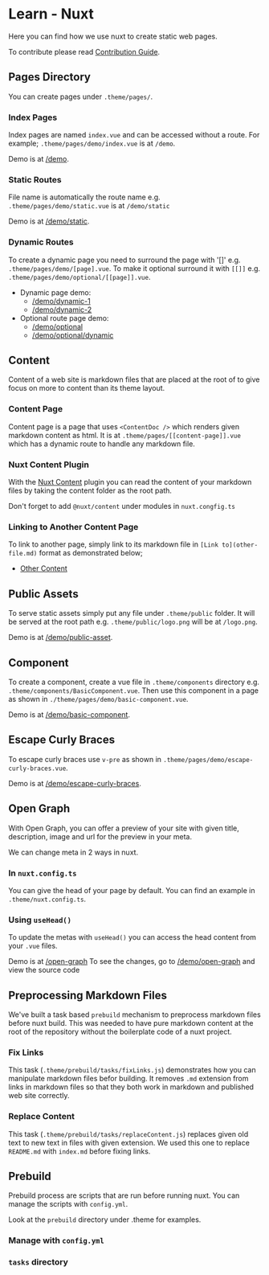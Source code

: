 # Learn - Nuxt

Here you can find how we use nuxt to create static web pages.

To contribute please read [Contribution Guide](./contribution-guide.md).

## Pages Directory

You can create pages under `.theme/pages/`.

### Index Pages

Index pages are named `index.vue` and can be accessed without a route. For
example; `.theme/pages/demo/index.vue` is at `/demo`.

Demo is at [/demo](/demo).

### Static Routes

File name is automatically the route name e.g. `.theme/pages/demo/static.vue`
is at `/demo/static`

Demo is at [/demo/static](/demo/static).

### Dynamic Routes

To create a dynamic page you need to surround the page with '[]' e.g.
`.theme/pages/demo/[page].vue`. To make it optional surround it with `[[]]`
e.g. `.theme/pages/demo/optional/[[page]].vue`.

- Dynamic page demo:
  - [/demo/dynamic-1](/demo/dynamic-1)
  - [/demo/dynamic-2](/demo/dynamic-2)
- Optional route page demo:
  - [/demo/optional](/demo/optional)
  - [/demo/optional/dynamic](/demo/optional/dynamic)

## Content

Content of a web site is markdown files that are placed at the root of to give
focus on more to content than its theme layout.

### Content Page

Content page is a page that uses `<ContentDoc />` which renders given markdown
content as html. It is at `.theme/pages/[[content-page]].vue` which has a
dynamic route to handle any markdown file.

### Nuxt Content Plugin

With the [Nuxt Content](https://content.nuxtjs.org/) plugin you can read the
content of your markdown files by taking the content folder as the root path.

Don't forget to add `@nuxt/content` under modules in `nuxt.congfig.ts`

### Linking to Another Content Page

To link to another page, simply link to its markdown file in `[Link
to](other-file.md)` format as demonstrated below;

- [Other Content](other-content.md)

## Public Assets

To serve static assets simply put any file under `.theme/public` folder. It
will be served at the root path e.g. `.theme/public/logo.png` will be at
`/logo.png`.

Demo is at [/demo/public-asset](/demo/public-asset).

## Component

To create a component, create a vue file in `.theme/components` directory e.g.
`.theme/components/BasicComponent.vue`. Then use this component in a page as
shown in `./theme/pages/demo/basic-component.vue`.

Demo is at [/demo/basic-component](/demo/basic-component).

## Escape Curly Braces

To escape curly braces use `v-pre` as shown in
`.theme/pages/demo/escape-curly-braces.vue`.

Demo is at [/demo/escape-curly-braces](/demo/escape-curly-braces).

## Open Graph

With Open Graph, you can offer a preview of your site with given title,
description, image and url for the preview in your meta.

We can change meta in 2 ways in nuxt.

### In `nuxt.config.ts`

You can give the head of your page by default. You can find an example
in `.theme/nuxt.config.ts`.

### Using `useHead()`

To update the metas with `useHead()` you can access the head content from
your `.vue` files.

Demo is at [/open-graph](/open-graph)
To see the changes, go to [/demo/open-graph](/demo/open-graph) and view the source code

## Preprocessing Markdown Files

We've built a task based `prebuild` mechanism to preprocess markdown files
before nuxt build. This was needed to have pure markdown content at the root of
the repository without the boilerplate code of a nuxt project.

### Fix Links

This task (`.theme/prebuild/tasks/fixLinks.js`) demonstrates how you can
manipulate markdown files befor building. It removes `.md` extension from links
in markdown files so that they both work in markdown and published web site
correctly.

### Replace Content

This task (`.theme/prebuild/tasks/replaceContent.js`) replaces given old text
to new text in files with given extension. We used this one to replace
`README.md` with `index.md` before fixing links.

## Prebuild

Prebuild process are scripts that are run before running nuxt. You can manage
the scripts with `config.yml`.

Look at the `prebuild` directory under .theme for examples.

### Manage with `config.yml`

### `tasks` directory
